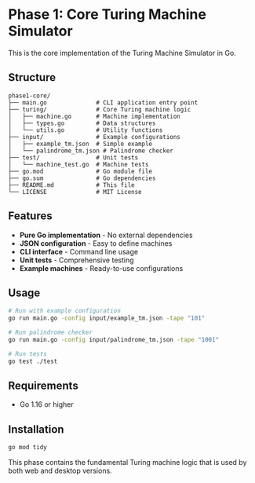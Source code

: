 # Phase 1: Core Turing Machine Simulator

This is the core implementation of the Turing Machine Simulator in Go.

## Structure

```
phase1-core/
├── main.go              # CLI application entry point
├── turing/              # Core Turing machine logic
│   ├── machine.go       # Machine implementation
│   ├── types.go         # Data structures
│   └── utils.go         # Utility functions
├── input/               # Example configurations
│   ├── example_tm.json  # Simple example
│   └── palindrome_tm.json # Palindrome checker
├── test/                # Unit tests
│   └── machine_test.go  # Machine tests
├── go.mod               # Go module file
├── go.sum               # Go dependencies
├── README.md            # This file
└── LICENSE              # MIT License
```

## Features

- **Pure Go implementation** - No external dependencies
- **JSON configuration** - Easy to define machines
- **CLI interface** - Command line usage
- **Unit tests** - Comprehensive testing
- **Example machines** - Ready-to-use configurations

## Usage

```bash
# Run with example configuration
go run main.go -config input/example_tm.json -tape "101"

# Run palindrome checker
go run main.go -config input/palindrome_tm.json -tape "1001"

# Run tests
go test ./test
```

## Requirements

- Go 1.16 or higher

## Installation

```bash
go mod tidy
```

This phase contains the fundamental Turing machine logic that is used by both web and desktop versions.